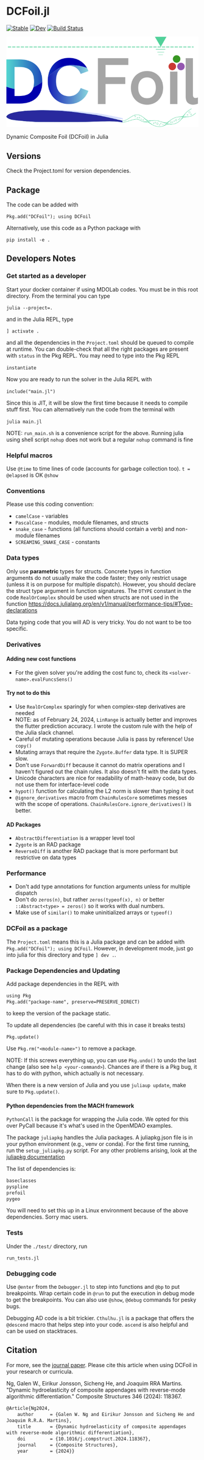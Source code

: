 
# DCFoil.jl
[![Stable](https://img.shields.io/badge/docs-stable-blue.svg)](https://gawng.github.io/DCFoil.jl/stable/)
[![Dev](https://img.shields.io/badge/docs-dev-blue.svg)](https://gawng.github.io/DCFoil.jl/dev/)
[![Build Status](https://github.com/gawng/DCFoil.jl/actions/workflows/CI.yml/badge.svg?branch=main)](https://github.com/gawng/DCFoil.jl/actions/workflows/CI.yml?query=branch%3Amain)


![Alt text](./media/logo.svg "logo-text")

Dynamic Composite Foil (DCFoil) in Julia

## Versions

<!-- We test for `macOS-latest` and `Ubuntu-latest`. -->
Check the Project.toml for version dependencies.

## Package

The code can be added with 
```
Pkg.add("DCFoil"); using DCFoil
```
Alternatively, use this code as a Python package with
```
pip install -e .
```

## Developers Notes

### Get started as a developer

Start your docker container if using MDOLab codes.
You must be in this root directory. From the terminal you can type

```
julia --project=.
```

and in the Julia REPL, type

```
] activate .
```

and all the dependencies in the `Project.toml` should be queued to compile at runtime.
You can double-check that all the right packages are present with `status` in the Pkg REPL.
You may need to type into the Pkg REPL

`instantiate`

Now you are ready to run the solver in the Julia REPL with

`include("main.jl")`

Since this is JIT, it will be slow the first time because it needs to compile stuff first.
You can alternatively run the code from the terminal with

`julia main.jl`

NOTE:
`run_main.sh` is a convenience script for the above. Running julia using shell script `nohup` does not work but a regular `nohup` command is fine

### Helpful macros
Use `@time` to time lines of code (accounts for garbage collection too).
`t = @elapsed` is OK
`@show`

### Conventions

Please use this coding convention:

* `camelCase` - variables
* `PascalCase` - modules, module filenames, and structs
* `snake_case` - functions (all functions should contain a verb) and non-module filenames
* `SCREAMING_SNAKE_CASE` - constants

### Data types

Only use **parametric** types for structs. Concrete types in function arguments do not usually make the code faster; they only restrict usage (unless it is on purpose for multiple dispatch). However, you should declare the struct type argument in function signatures. The `DTYPE` constant in the code `RealOrComplex` should be used when structs are not used in the function
https://docs.julialang.org/en/v1/manual/performance-tips/#Type-declarations

Data typing code that you will AD is very tricky.
You do not want to be too specific.

### Derivatives

#### Adding new cost functions

* For the given solver you're adding the cost func to, check its `<solver-name>.evalFuncsSens()`

#### Try not to do this

* Use `RealOrComplex` sparingly for when complex-step derivatives are needed
* NOTE: as of February 24, 2024, `LinRange` is actually better and improves the flutter prediction accuracy.
I wrote the custom rule with the help of the Julia slack channel.
* Careful of mutating operations because Julia is pass by reference! Use `copy()`
* Mutating arrays that require the `Zygote.Buffer` data type. It is SUPER slow.
* Don't use `ForwardDiff` because it cannot do matrix operations and I haven't figured out the chain rules.
It also doesn't fit with the data types.
* Unicode characters are nice for readability of math-heavy code, but do not use them for interface-level code
* `hypot()` function for calculating the L2 norm is slower than typing it out
* `@ignore_derivatives` macro from `ChainRulesCore` sometimes messes with the scope of operations. `ChainRulesCore.ignore_derivatives()` is better.

#### AD Packages

* `AbstractDifferentiation` is a wrapper level tool
* `Zygote` is an RAD package
* `ReverseDiff` is another RAD package that is more performant but restrictive on data types

### Performance

* Don't add type annotations for function arguments unless for multiple dispatch
* Don't do ```zeros(n)```, but rather ```zeros(typeof(x), n)``` or better ```::Abstract<type> = zeros()``` so it works with dual numbers.
* Make use of `similar()` to make uninitialized arrays or `typeof()`

### DCFoil as a package

The ```Project.toml``` means this is a Julia package and can be added with ```Pkg.add("DCFoil"); using DCFoil```. However, in development mode, just go into julia for this directory and type ```] dev .```.

### Package Dependencies and Updating

Add package dependencies in the REPL with

```
using Pkg
Pkg.add("package-name", preserve=PRESERVE_DIRECT)
```

to keep the version of the package static.

To update all dependencies (be careful with this in case it breaks tests)

```
Pkg.update()
```

Use `Pkg.rm("<module-name>")` to remove a package.

NOTE: If this screws everything up, you can use `Pkg.undo()` to undo the last change (also see `help <your-command>`).
Chances are if there is a Pkg bug, it has to do with python, which actually is not necessary.

When there is a new version of Julia and you use `juliaup update`, make sure to `Pkg.update()`.


#### Python dependencies from the MACH framework

<!-- We use `PyCall` to use some modules from MACH, but this highly depends on what Python environment you are using.
If you're building `PyCall` for the first time, it depends on the PYTHON environment variable so if you build with the wrong python, don't forget to do a clean uninstall before rebuilding.
Once the package is built, the `venv` method of getting this to work requires running this in the Julia REPL
```
ENV["PYCALL_JL_RUNTIME_PYTHON"] = Sys.which("python")
```
before the `using PyCall` import in the julia scripts, but I put this in the scripts anyways.

For a Linux / Docker workflow (preferred), it is as simple as running
```
import julia
julia.install()
```
in the Python REPL. You need to do this everytime you update Julia -->

`PythonCall` is the package for wrapping the Julia code.
We opted for this over PyCall because it's what's used in the OpenMDAO examples.

The package `juliapkg` handles the Julia packages.
A juliapkg.json file is in your python environment (e.g., venv or conda).
For the first time running, run the `setup_juliapkg.py` script.
For any other problems arising, look at the [juliapkg documentation](https://github.com/JuliaPy/PyJuliaPkg)

The list of dependencies is:
```
baseclasses
pyspline
prefoil
pygeo
```

You will need to set this up in a Linux environment because of the above dependencies. Sorry mac users.

### Tests

Under the `./test/` directory, run
```
run_tests.jl
```

### Debugging code

Use `@enter` from the `Debugger.jl` to step into functions and `@bp` to put breakpoints.
Wrap certain code in `@run` to put the execution in debug mode to get the breakpoints.
You can also use `@show`, `@debug` commands for pesky bugs.

Debugging AD code is a bit trickier.
`Cthulhu.jl` is a package that offers the `@descend` macro that helps step into your code.
`ascend` is also helpful and can be used on stacktraces.

## Citation

For more, see the [journal paper](https://doi.org/10.1016/j.compstruct.2024.118367). Please cite this article when using DCFoil in your research or curricula.

Ng, Galen W., Eirikur Jonsson, Sicheng He, and Joaquim RRA Martins. "Dynamic hydroelasticity of composite appendages with reverse-mode algorithmic differentiation." Composite Structures 346 (2024): 118367.

```
@Article{Ng2024,
    author      = {Galen W. Ng and Eirikur Jonsson and Sicheng He and Joaquim R.R.A. Martins},
    title       = {Dynamic hydroelasticity of composite appendages with reverse-mode algorithmic differentiation},
    doi         = {10.1016/j.compstruct.2024.118367},
    journal     = {Composite Structures},
    year        = {2024}}
```